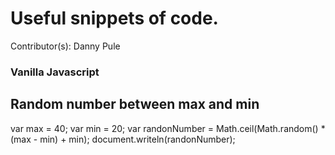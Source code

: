 # Useful snippets of code.
Contributor(s): Danny Pule


### Vanilla Javascript

## Random number between max and min
var max = 40;
var min = 20;
var randonNumber = Math.ceil(Math.random() * (max - min) + min);
document.writeln(randonNumber);
